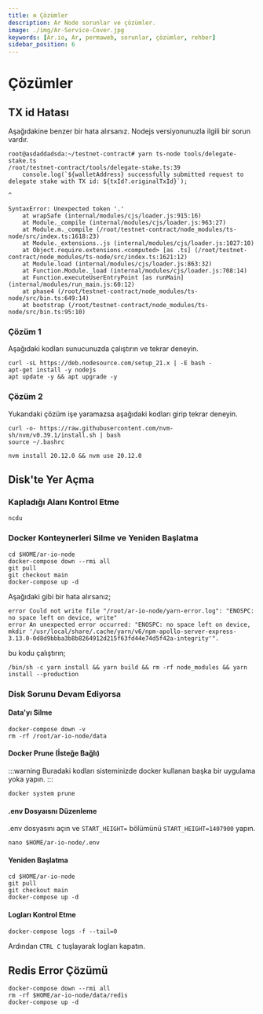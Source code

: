 ```yaml
---
title: ⚙️ Çözümler
description: Ar Node sorunlar ve çözümler.
image: ./img/Ar-Service-Cover.jpg
keywords: [Ar.io, Ar, permaweb, sorunlar, çözümler, rehber]
sidebar_position: 6
---
```


# Çözümler

## TX id Hatası
Aşağıdakine benzer bir hata alırsanız. Nodejs versiyonunuzla ilgili bir sorun vardır. 
```shell
root@asdaddadsda:~/testnet-contract# yarn ts-node tools/delegate-stake.ts
/root/testnet-contract/tools/delegate-stake.ts:39
    console.log(`${walletAddress} successfully submitted request to delegate stake with TX id: ${txId?.originalTxId}`);
                                                                                                      ^

SyntaxError: Unexpected token '.'
    at wrapSafe (internal/modules/cjs/loader.js:915:16)
    at Module._compile (internal/modules/cjs/loader.js:963:27)
    at Module.m._compile (/root/testnet-contract/node_modules/ts-node/src/index.ts:1618:23)
    at Module._extensions..js (internal/modules/cjs/loader.js:1027:10)
    at Object.require.extensions.<computed> [as .ts] (/root/testnet-contract/node_modules/ts-node/src/index.ts:1621:12)
    at Module.load (internal/modules/cjs/loader.js:863:32)
    at Function.Module._load (internal/modules/cjs/loader.js:708:14)
    at Function.executeUserEntryPoint [as runMain] (internal/modules/run_main.js:60:12)
    at phase4 (/root/testnet-contract/node_modules/ts-node/src/bin.ts:649:14)
    at bootstrap (/root/testnet-contract/node_modules/ts-node/src/bin.ts:95:10)
```

### Çözüm 1
Aşağıdaki kodları sunucunuzda çalıştırın ve tekrar deneyin.
```shell
curl -sL https://deb.nodesource.com/setup_21.x | -E bash -
apt-get install -y nodejs
apt update -y && apt upgrade -y
```

### Çözüm 2
Yukarıdaki çözüm işe yaramazsa aşağıdaki kodları girip tekrar deneyin.

```shell
curl -o- https://raw.githubusercontent.com/nvm-sh/nvm/v0.39.1/install.sh | bash
source ~/.bashrc

nvm install 20.12.0 && nvm use 20.12.0
```

## Disk'te Yer Açma

### Kapladığı Alanı Kontrol Etme

```shell
ncdu
```

### Docker Konteynerleri Silme ve Yeniden Başlatma

```shell
cd $HOME/ar-io-node
docker-compose down --rmi all
git pull 
git checkout main 
docker-compose up -d
```

Aşağıdaki gibi bir hata alırsanız;

```shell
error Could not write file "/root/ar-io-node/yarn-error.log": "ENOSPC: no space left on device, write"
error An unexpected error occurred: "ENOSPC: no space left on device, mkdir '/usr/local/share/.cache/yarn/v6/npm-apollo-server-express-3.13.0-0d8d9bbba3b8b8264912d215f63fd44e74d5f42a-integrity'".
```

bu kodu çalıştırın;
```shell
/bin/sh -c yarn install && yarn build && rm -rf node_modules && yarn install --production
```

### Disk Sorunu Devam Ediyorsa

#### Data'yı Silme 
```shell
docker-compose down -v
rm -rf /root/ar-io-node/data
```

#### Docker Prune (İsteğe Bağlı)
:::warning
Buradaki kodları sisteminizde docker kullanan başka bir uygulama yoka yapın.
:::

```shell
docker system prune
```

#### .env Dosyaısnı Düzenleme

.env dosyasını açın ve `START_HEIGHT=` bölümünü `START_HEIGHT=1407900` yapın.

```shell
nano $HOME/ar-io-node/.env
```

#### Yeniden Başlatma

```shell
cd $HOME/ar-io-node
git pull 
git checkout main 
docker-compose up -d
```

#### Logları Kontrol Etme
```shell
docker-compose logs -f --tail=0
```
Ardından `CTRL C` tuşlayarak logları kapatın.

## Redis Error Çözümü
```shell
docker-compose down --rmi all
rm -rf $HOME/ar-io-node/data/redis
docker-compose up -d
```